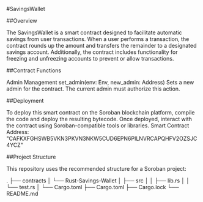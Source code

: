 #SavingsWallet

##Overview

The SavingsWallet is a smart contract designed to facilitate automatic savings from user transactions. When a user performs a transaction, the contract rounds up the amount and transfers the remainder to a designated savings account. Additionally, the contract includes functionality for freezing and unfreezing accounts to prevent or allow transactions.

##Contract Functions

Admin Management
set_admin(env: Env, new_admin: Address)
Sets a new admin for the contract. The current admin must authorize this action.


##Deployment

To deploy this smart contract on the Soroban blockchain platform, compile the code and deploy the resulting bytecode. Once deployed, interact with the contract using Soroban-compatible tools or libraries. Smart Contract Address: "CAFKXFGHSWB5VKN3PKVN3NKW5CUD6EPN6PILNVRCAPQHFV2OZSJC4YCZ"

##Project Structure

This repository uses the recommended structure for a Soroban project:

.
├── contracts
│   └── Rust-Savings-Wallet
│       ├── src
│       │   ├── lib.rs
│       │   └── test.rs
│       └── Cargo.toml
├── Cargo.toml
├── Cargo.lock
└── README.md

